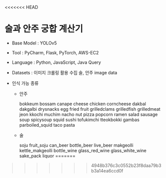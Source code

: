 <<<<<<< HEAD
# 술과 안주 궁합 계산기



- Base Model : YOLOv5

- Tool : PyCharm, Flask, PyTorch, AWS-EC2

- Language : Python, JavaScript, Java Query

- Datasets : 이미지 크롤링 활용 수집 술, 안주 image data

- 인식 가능 종류

  - 안주

    bokkeum
    bossam
    canape
    cheese
    chicken
    corncheese
    dakbal
    dakgalbi
    drysnacks
    egg
    fried
    fruit
    grilledclams
    grilledfish
    grilledmeat
    jeon
    kkochi
    muchim
    nacho
    nut
    pizza
    popcorn
    ramen
    salad
    sausage
    soup
    spicysoup
    squid
    sushi
    tofukimchi
    tteokbokki
    gambas
    parboiled_squid
    taco
    pasta

  - 술

    soju
    fruit_soju
    can_beer
    bottle_beer
    live_beer
    makgeolli
    kettle_makgeolli
    bottle_wine
    glass_red_wine
    glass_white_wine
    sake_pack
    liquor
=======
>>>>>>> 4948b376c3c0552b23f8daa79b3b3a14ea6ccd0f
